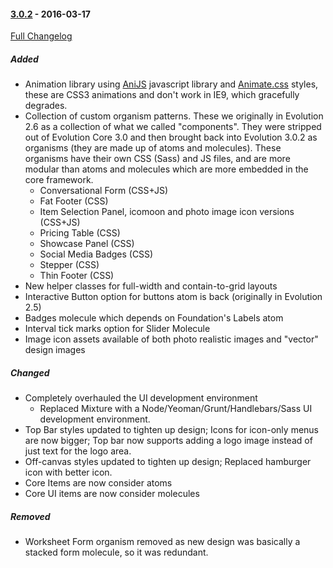 <!--
## [Unreleased]
-->

#### [3.0.2](https://github.com/uxuimercergroup/evolution/tree/3.0.2) - 2016-03-17
[Full Changelog](https://github.com/uxuimercergroup/evolution/compare/d3.0.1...d3.0.2)

##### Added
- Animation library using [AniJS](http://anijs.github.io/) javascript library and [Animate.css](https://github.com/daneden/animate.css) styles, these are CSS3 animations and don't work in IE9, which gracefully degrades.
- Collection of custom organism patterns. These we originally in Evolution 2.6 as a collection of what we called "components". They were stripped out of Evolution Core 3.0 and then brought back into Evolution 3.0.2 as organisms (they are made up of atoms and molecules). These organisms have their own CSS (Sass) and JS files, and are more modular than atoms and molecules which are more embedded in the core framework.
	- Conversational Form (CSS+JS)
	- Fat Footer (CSS)
	- Item Selection Panel, icomoon and photo image icon versions (CSS+JS)
	- Pricing Table (CSS)
	- Showcase Panel (CSS)
	- Social Media Badges (CSS)
	- Stepper (CSS)
	- Thin Footer (CSS)
- New helper classes for full-width and contain-to-grid layouts
- Interactive Button option for buttons atom is back (originally in Evolution 2.5)
- Badges molecule which depends on Foundation's Labels atom
- Interval tick marks option for Slider Molecule
- Image icon assets available of both photo realistic images and "vector" design images

##### Changed
- Completely overhauled the UI development environment
	- Replaced Mixture with a Node/Yeoman/Grunt/Handlebars/Sass UI development environment.
- Top Bar styles updated to tighten up design; Icons for icon-only menus are now bigger; Top bar now supports adding a logo image instead of just text for the logo area.
- Off-canvas styles updated to tighten up design; Replaced hamburger icon with better icon.
- Core Items are now consider atoms
- Core UI items are now consider molecules

##### Removed
- Worksheet Form organism removed as new design was basically a stacked form molecule, so it was redundant.
